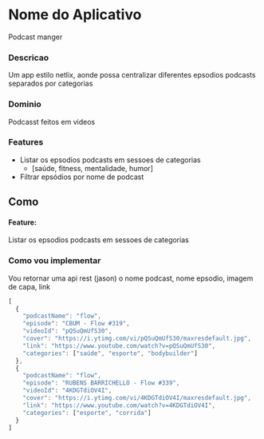 # Nome do Aplicativo
Podcast manger

### Descricao 
Um app estilo netlix, aonde possa centralizar diferentes epsodios 
podcasts separados por categorias

### Dominio 
Podcasst feitos em videos

### Features
- Listar os epsodios podcasts em sessoes de categorias
  - [saúde, fitness, mentalidade, humor]
- Filtrar epsódios por nome de podcast

## Como

#### Feature:
Listar os epsodios podcasts em sessoes de categorias

### Como vou implementar
Vou retornar uma api rest (jason) o 
nome podcast, nome epsodio, imagem de capa, link

```js
[
  {
    "podcastName": "flow",
    "episode": "CBUM - Flow #319",
    "videoId": "pQSuQmUfS30",
    "cover": "https://i.ytimg.com/vi/pQSuQmUfS30/maxresdefault.jpg",
    "link": "https://www.youtube.com/watch?v=pQSuQmUfS30",
    "categories": ["saúde", "esporte", "bodybuilder"]
  },
  {
    "podcastName": "flow",
    "episode": "RUBENS BARRICHELLO - Flow #339",
    "videoId": "4KDGTdiOV4I",
    "cover": "https://i.ytimg.com/vi/4KDGTdiOV4I/maxresdefault.jpg",
    "link": "https://www.youtube.com/watch?v=4KDGTdiOV4I",
    "categories": ["esporte", "corrida"]
  }
]
```